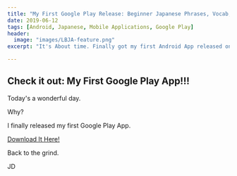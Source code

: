 ```yaml
---
title: "My First Google Play Release: Beginner Japanese Phrases, Vocab, and Hiragana"
date: 2019-06-12
tags: [Android, Japanese, Mobile Applications, Google Play]
header:
  image: "images/LBJA-feature.png"
excerpt: "It's About time. Finally got my first Android App released on Google Play. Horray!"

---
```


## Check it out: My First Google Play App!!!

Today's a wonderful day. 

Why?

I finally released my first Google Play App.

[Download It Here!](https://play.google.com/store/apps/details?id=com.jaydroid.beginnnerleveljapanese "Google Play")

Back to the grind.

JD